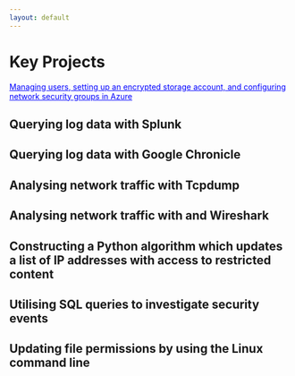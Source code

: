 ```yaml
---
layout: default
---
```


# Key Projects

<a href="pdfs/Azure Security Capstone Project.pdf" style="color: blue; text-decoration: underline;">Managing users, setting up an encrypted storage account, and configuring network security groups in Azure
</a>


## Querying log data with Splunk

## Querying log data with Google Chronicle

## Analysing network traffic with Tcpdump

## Analysing network traffic with and Wireshark

## Constructing a Python algorithm which updates a list of IP addresses with access to restricted content

## Utilising SQL queries to investigate security events
 
## Updating file permissions by using the Linux command line
